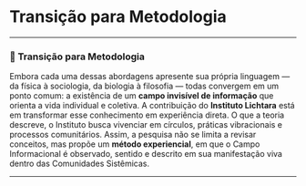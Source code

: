 # Transição para Metodologia

---

### 🌿 Transição para Metodologia

Embora cada uma dessas abordagens apresente sua própria linguagem — da física à sociologia, da biologia à filosofia — todas convergem em um ponto comum: a existência de um **campo invisível de informação** que orienta a vida individual e coletiva. A contribuição do **Instituto Lichtara** está em transformar esse conhecimento em experiência direta. O que a teoria descreve, o Instituto busca vivenciar em círculos, práticas vibracionais e processos comunitários. Assim, a pesquisa não se limita a revisar conceitos, mas propõe um **método experiencial**, em que o Campo Informacional é observado, sentido e descrito em sua manifestação viva dentro das Comunidades Sistêmicas.

---
